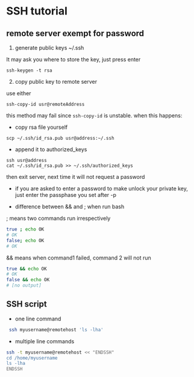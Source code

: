 # SSH tutorial

## remote server exempt for password
1. generate public keys ~/.ssh

It may ask you where to store the key, just press enter
```shell
ssh-keygen -t rsa 
```

2. copy public key to remote server

use either
```
ssh-copy-id usr@remoteAddress
```
this method may fail since ```ssh-copy-id``` is unstable. when this happens:

* copy rsa file yourself 
```
scp ~/.ssh/id_rsa.pub usr@address:~/.ssh
```

* append it to authorized_keys
```
ssh usr@address
cat ~/.ssh/id_rsa.pub >> ~/.ssh/authorized_keys
```

then exit server, next time it will not request a password

* if you are asked to enter a password to make unlock your private key, just enter the passphase you set after -p 

* difference between && and ; when run bash 

; means two commands run irrespectively

```bash 
true ; echo OK
# OK
false; echo OK
# OK
```

&& means when command1 failed, command 2 will not run
```bash
true && echo OK
# OK
false && echo OK
# [no output]
```



## SSH script 

- one line command 

```bash 
 ssh myusername@remotehost 'ls -lha'
```

- multiple line commands

```bash
ssh -t myusername@remotehost << "ENDSSH"
cd /home/myusername
ls -lha
ENDSSH
```





